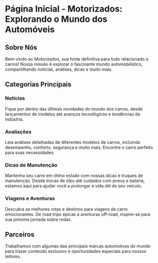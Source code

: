 # Página Inicial - Motorizados: Explorando o Mundo dos Automóveis

## Sobre Nós
Bem-vindo ao Motorizados, sua fonte definitiva para tudo relacionado a carros! Nossa missão é explorar o fascinante mundo automobilístico, compartilhando notícias, análises, dicas e muito mais.

## Categorias Principais

### Notícias
Fique por dentro das últimas novidades do mundo dos carros, desde lançamentos de modelos até avanços tecnológicos e tendências da indústria.

### Avaliações
Leia análises detalhadas de diferentes modelos de carros, incluindo desempenho, conforto, segurança e muito mais. Encontre o carro perfeito para suas necessidades.

### Dicas de Manutenção
Mantenha seu carro em ótimo estado com nossas dicas e truques de manutenção. Desde trocas de óleo até cuidados com pneus e bateria, estamos aqui para ajudar você a prolongar a vida útil do seu veículo.

### Viagens e Aventuras
Descubra as melhores rotas e destinos para viagens de carro emocionantes. De road trips épicas a aventuras off-road, inspire-se para sua próxima jornada sobre rodas.

## Parceiros
Trabalhamos com algumas das principais marcas automotivas do mundo para trazer conteúdo exclusivo e oportunidades especiais para nossos leitores.